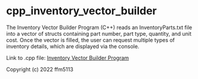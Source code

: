 # cpp_inventory_vector_builder
The Inventory Vector Builder Program (C++) reads an InventoryParts.txt file into a vector of structs containing part number, part type, quantity, and unit cost. Once the vector is filled, the user can request multiple types of inventory details, which are displayed via the console.

Link to .cpp file: <a href="">Inventory Vector Builder Program</a>

Copyright (c) 2022 ffm5113
